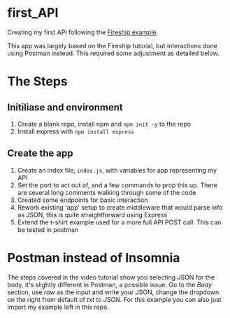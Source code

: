 # first_API
Creating my first API following the [Fireship example](https://youtu.be/-MTSQjw5DrM).

This app was largely based on the Fireship tutorial, but interactions done using
Postman instead. This required some adjustment as detailed below.

# The Steps

## Initiliase and environment

1. Create a blank repo, install npm and `npm init -y` to the repo
1. Install express with `npm install express`

## Create the app

1. Create an index file, `index.js`, with variables for app representing my API
1. Set the port to act out of, and a few commands to prop this up. There are several long comments walking through some of the code
1. Created some endpoints for basic interaction
1. Rework existing 'app' setup to create middleware that would parse info as JSON, this is quite straightforward using Express
1. Extend the t-shirt example used for a more full API POST call. This can be tested in postman

# Postman instead of Insomnia
The steps covered in the video tutorial show you selecting JSON for the body, it's slightly different in Postman, a possible issue.
Go to the *Body* section, use *raw* as the input and write your JSON, change the dropdown on the right from default of *txt* to *JSON*.
For this example you can also just import my example left in this repo.